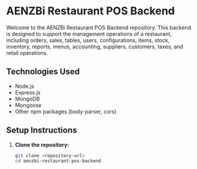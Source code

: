 # AENZBi Restaurant POS Backend

Welcome to the AENZBi Restaurant POS Backend repository. This backend is designed to support the management operations of a restaurant, including orders, sales, tables, users, configurations, items, stock, inventory, reports, menus, accounting, suppliers, customers, taxes, and retail operations.

## Technologies Used

- Node.js
- Express.js
- MongoDB
- Mongoose
- Other npm packages (body-parser, cors)

## Setup Instructions

1. **Clone the repository:**

   ```bash
   git clone <repository-url>
   cd aenzbi-restaurant-pos-backend
